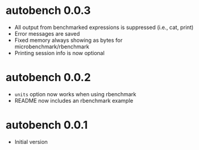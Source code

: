 # autobench 0.0.3

* All output from benchmarked expressions is suppressed (i.e., cat, print)
* Error messages are saved
* Fixed memory always showing as bytes for microbenchmark/rbenchmark
* Printing session info is now optional

# autobench 0.0.2

* `units` option now works when using rbenchmark
* README now includes an rbenchmark example

# autobench 0.0.1

* Initial version

